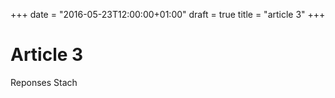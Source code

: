 +++
date = "2016-05-23T12:00:00+01:00"
draft = true
title = "article 3"
+++

# Article 3

Reponses Stach